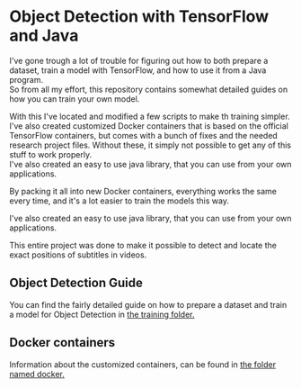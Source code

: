 # Object Detection with TensorFlow and Java
I've gone trough a lot of trouble for figuring out how to both prepare a dataset, train a model with TensorFlow, and how to use it from a Java program.  
So from all my effort, this repository contains somewhat detailed guides on how you can train your own model.

With this I've located and modified a few scripts to make th training simpler. I've also created customized Docker containers that is based on the official TensorFlow containers, but comes with a bunch of fixes and the needed research project files.
Without these, it simply not possible to get any of this stuff to work properly.  
I've also created an easy to use java library, that you can use from your own applications.

By packing it all into new Docker containers, everything works the same every time, and it's a lot easier to train the models this way.

I've also created an easy to use java library, that you can use from your own applications.

This entire project was done to make it possible to detect and locate the exact positions of subtitles in videos.

## Object Detection Guide
You can find the fairly detailed guide on how to prepare a dataset and train a model for Object Detection in [the training folder.](training/training-object-detection.md)

## Docker containers
Information about the customized containers, can be found in [the folder named docker.](docker/README.md)

